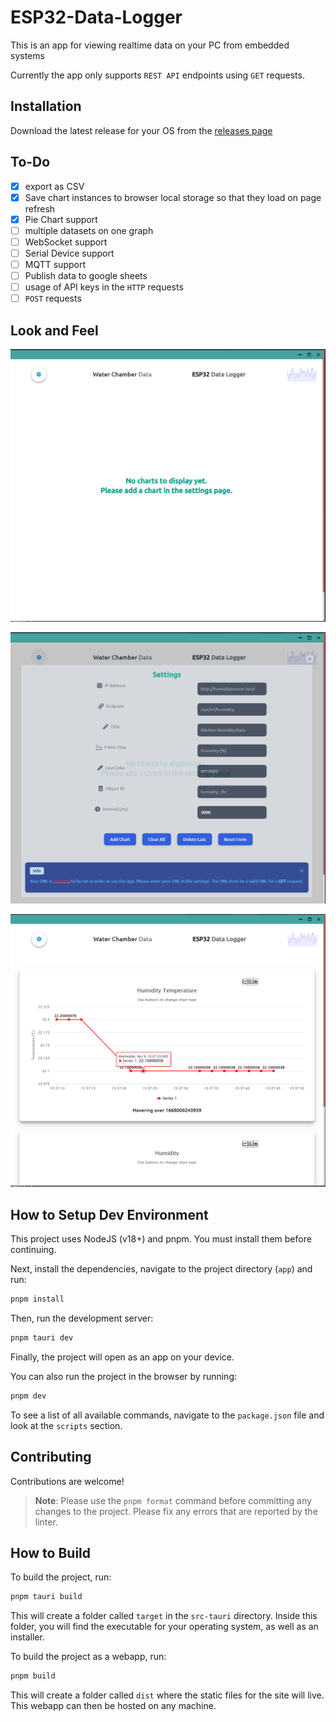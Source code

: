 # ESP32-Data-Logger

This is an app for viewing realtime data on your PC from embedded systems

Currently the app only supports `REST API` endpoints using `GET` requests.

## Installation

Download the latest release for your OS from the [releases page](https://github.com/ZanzyTHEbar/ESP32-Data-Logger/releases)

## To-Do

- [x] export as CSV
- [x] Save chart instances to browser local storage so that they load on page refresh
- [x] Pie Chart support
- [ ] multiple datasets on one graph
- [ ] WebSocket support
- [ ] Serial Device support
- [ ] MQTT support
- [ ] Publish data to google sheets
- [ ] usage of API keys in the `HTTP` requests
- [ ] `POST` requests

## Look and Feel

![homescreen](/images/homescreen.png "homescreen")

![settings](/images/settings.png "settings")

![charts](/images/charts.png "charts")

## How to Setup Dev Environment

This project uses NodeJS (v18+) and pnpm. You must install them before continuing.

Next, install the dependencies, navigate to the project directory (`app`) and run:

```bash
pnpm install
```

Then, run the development server:

```bash
pnpm tauri dev
```

Finally, the project will open as an app on your device.

You can also run the project in the browser by running:

```bash
pnpm dev
```

To see a list of all available commands, navigate to the `package.json` file and look at the `scripts` section.

## Contributing

Contributions are welcome!

> **Note**: Please use the `pnpm format` command before committing any changes to the project. Please fix any errors that are reported by the linter.

## How to Build

To build the project, run:

```bash
pnpm tauri build
```

This will create a folder called `target` in the `src-tauri` directory. Inside this folder, you will find the executable for your operating system, as well as an installer.

To build the project as a webapp, run:

```bash
pnpm build
```

This will create a folder called `dist` where the static files for the site will live. This webapp can then be hosted on any machine.
